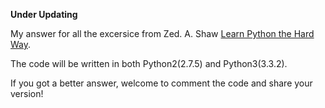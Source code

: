 **Under Updating**

My answer for all the excersice from Zed. A. Shaw [Learn Python the Hard Way](http://learnpythonthehardway.org/).

The code will be written in both Python2(2.7.5) and Python3(3.3.2).

If you got a better answer, welcome to comment the code and share your version!
